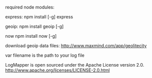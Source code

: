 required node modules:

express:
npm install [-g] express

geoip:
npm install geoip [-g]

now
npm install now [-g]

download geoip data files:
http://www.maxmind.com/app/geolitecity

var filename is the path to your log file


LogMapper is open sourced under the Apache License version 2.0.
http://www.apache.org/licenses/LICENSE-2.0.html